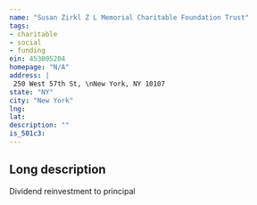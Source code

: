 ```yaml
---
name: "Susan Zirkl Z L Memorial Charitable Foundation Trust"
tags:
- charitable
- social
- funding
ein: 453005204
homepage: "N/A"
address: |
 250 West 57th St, \nNew York, NY 10107
state: "NY"
city: "New York"
lng: 
lat: 
description: ""
is_501c3: 
---
```


## Long description

Dividend reinvestment to principal
